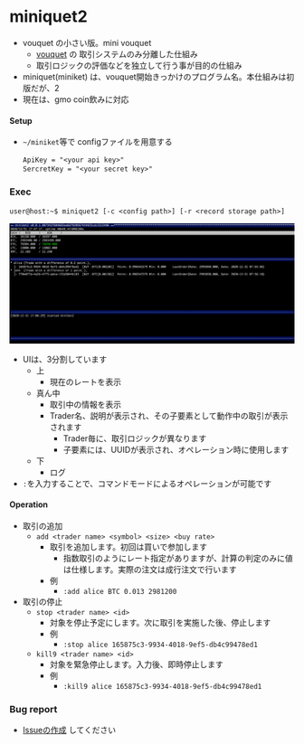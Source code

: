 miniquet2
===

* vouquet の小さい版。mini vouquet
	* [vouquet](https://github.com/vouquet/vouquet) の 取引システムのみ分離した仕組み
	* 取引ロジックの評価などを独立して行う事が目的の仕組み
* miniquet(miniket) は、vouquet開始きっかけのプログラム名。本仕組みは初版だが、2
* 現在は、gmo coin飲みに対応

#### Setup

* `~/miniket`等で configファイルを用意する
	```
	ApiKey = "<your api key>"
	SercretKey = "<your secret key>"
	```


### Exec

```
user@host:~$ miniquet2 [-c <config path>] [-r <record storage path>]
```

![view.png](./img/view.png)
* UIは、3分割しています
	* 上
		* 現在のレートを表示
	* 真ん中
		* 取引中の情報を表示
		* Trader名、説明が表示され、その子要素として動作中の取引が表示されます
			* Trader毎に、取引ロジックが異なります
			* 子要素には、UUIDが表示され、オペレーション時に使用します
	* 下
		* ログ
* `:`を入力することで、コマンドモードによるオペレーションが可能です

#### Operation

* 取引の追加
	* `add <trader name> <symbol> <size> <buy rate>`
		* 取引を追加します。初回は買いで参加します
			* 指数取引のようにレート指定がありますが、計算の判定のみに値は仕様します。実際の注文は成行注文で行います
		* 例
			* `:add alice BTC 0.013 2981200`
* 取引の停止
	* `stop <trader name> <id>`
		* 対象を停止予定にします。次に取引を実施した後、停止します
		* 例
			* `:stop alice 165875c3-9934-4018-9ef5-db4c99478ed1`
	* `kill9 <trader name> <id>`
		* 対象を緊急停止します。入力後、即時停止します
		* 例
			* `:kill9 alice 165875c3-9934-4018-9ef5-db4c99478ed1`

### Bug report

* [Issueの作成](https://github.com/vouquet/miniquet2/issues/new) してください
